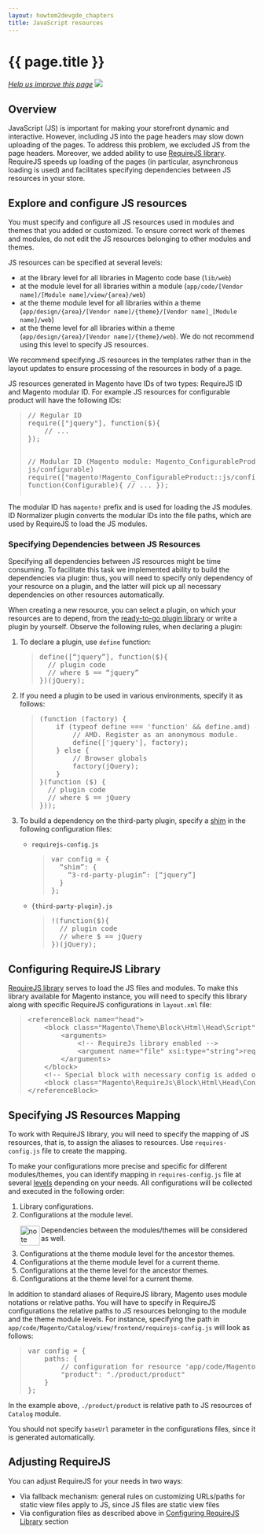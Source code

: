 ```yaml
---
layout: howtom2devgde_chapters
title: JavaScript resources
---
```


<h1 id="m2devgde-js-resources">{{ page.title }}</h1>

<p><a href="{{ site.githuburl }}m2devgde/behavior/js-resources.md" target="_blank"><em>Help us improve this page</em></a>&nbsp;<img src="{{ site.baseurl }}common/images/newWindow.gif"/></p>

<h2 id="m2devgde-js-resources-intro">Overview</h2>

JavaScript (JS) is important for making your storefront dynamic and interactive. However, including JS into the page headers may slow down uploading of the pages. To address this problem, we excluded JS from the page headers. Moreover, we added ability to use <a href="http://requirejs.org" target="_blank">RequireJS library</a>. RequireJS speeds up loading of the pages (in particular, asynchronous loading is used) and facilitates specifying dependencies between JS resources in your store.

<h2 id="m2devgde-js-resources-configuring">Explore and configure JS resources</h2>

You must specify and configure all JS resources used in modules and themes that you added or customized. To ensure correct work of themes and modules, do not edit the JS resources belonging to other modules and themes.

JS resources can be specified at several levels:

*	at the library level for all libraries in Magento code base (`lib/web`)
*	at the module level for all libraries within a module (`app/code/[Vendor name]/[Module name]/view/{area}/web`)
*	at the theme module level for all libraries within a theme (`app/design/{area}/[Vendor name]/{theme}/[Vendor name]_[Module name]/web`)
*	at the theme level for all libraries within a theme  (`app/design/{area}/[Vendor name]/{theme}/web`). We do not recommend using this level to specify JS resources.

We recommend specifying JS resources in the templates rather than in the layout updates to ensure processing of the resources in body of a page.

JS resources generated in Magento have IDs of two types:  RequireJS ID and Magento modular ID. For example JS resources for configurable product will have the following IDs:

<blockquote><pre>// Regular ID
require(["jquery"], function($){
    // ...
});
 
// Modular ID (Magento module: Magento_ConfigurableProduct, resource: js/configurable)
require(["magento!Magento_ConfigurableProduct::js/configurable"], function(Configurable){
    // ...
});
</pre></blockquote>

The modular ID has `magento!` prefix and is used for loading the JS modules. ID Normalizer plugin converts the modular IDs into the file paths, which are used by RequireJS to load the JS modules.

<h3 id="m2devgde-js-resources-dependencies">Specifying Dependencies between JS Resources</h3>
Specifying all dependencies between JS resources might be time consuming. To facilitate this task we implemented ability to build the dependencies via plugin: thus, you will need to specify only dependency of your resource on a plugin, and the latter will pick up all necessary dependencies on other resources automatically.

When creating a new resource, you can select a plugin, on which your resources are to depend, from the <a href="https://github.com/magento/magento2/tree/master/lib/web/mage" target="_blank">ready-to-go plugin library</a> or write a plugin by yourself. Observe the following rules, when declaring a plugin:
<ol>
<li>To declare a plugin, use <code>define</code> function:</li>
<blockquote><pre>define([&ldquo;jquery&rdquo;],&nbsp;function($){
&nbsp;&nbsp;//&nbsp;plugin&nbsp;code
&nbsp;&nbsp;//&nbsp;where&nbsp;$&nbsp;==&nbsp;&ldquo;jquery&rdquo;
})(jQuery);&nbsp; 
</pre></blockquote>

<li>If you need a plugin to be used in various environments, specify it as follows:</li>

<blockquote><pre>(function&nbsp;(factory)&nbsp;{
&nbsp;&nbsp;&nbsp;&nbsp;if&nbsp;(typeof&nbsp;define&nbsp;===&nbsp;'function'&nbsp;&amp;&amp;&nbsp;define.amd)&nbsp;{
&nbsp;&nbsp;&nbsp;&nbsp;&nbsp;&nbsp;&nbsp;&nbsp;//&nbsp;AMD.&nbsp;Register&nbsp;as&nbsp;an&nbsp;anonymous&nbsp;module.
&nbsp;&nbsp;&nbsp;&nbsp;&nbsp;&nbsp;&nbsp;&nbsp;define(['jquery'],&nbsp;factory);
&nbsp;&nbsp;&nbsp;&nbsp;}&nbsp;else&nbsp;{
&nbsp;&nbsp;&nbsp;&nbsp;&nbsp;&nbsp;&nbsp;&nbsp;//&nbsp;Browser&nbsp;globals
&nbsp;&nbsp;&nbsp;&nbsp;&nbsp;&nbsp;&nbsp;&nbsp;factory(jQuery);
&nbsp;&nbsp;&nbsp;&nbsp;}
}(function&nbsp;($)&nbsp;{
&nbsp;&nbsp;//&nbsp;plugin&nbsp;code
&nbsp;&nbsp;//&nbsp;where&nbsp;$&nbsp;==&nbsp;jQuery
}));
</pre></blockquote>

<li>To build a dependency on the third-party plugin, specify a <a href="http://requirejs.org/docs/api.html#config-shim" target="_blank">shim</a> in the following configuration files:</li>
<ul>
<li><code>requirejs-config.js</code></li>

<blockquote><pre>var&nbsp;config&nbsp;=&nbsp;{
&nbsp;&nbsp;&ldquo;shim&rdquo;:&nbsp;{
&nbsp;&nbsp;&nbsp;&nbsp;&ldquo;3-rd-party-plugin&rdquo;:&nbsp;[&ldquo;jquery&rdquo;]
&nbsp;&nbsp;}
};
</pre></blockquote>

<li><code>{third-party-plugin}.js</code></li>

<blockquote><pre>!(function($){
&nbsp;&nbsp;//&nbsp;plugin&nbsp;code
&nbsp;&nbsp;//&nbsp;where&nbsp;$&nbsp;==&nbsp;jQuery
})(jQuery);
</pre></blockquote>
</ul>
</ol>
<h2 id="m2devgde-js-resources-configrequirejs">Configuring RequireJS Library</h2>

<a href="http://requirejs.org" target="_blank">RequireJS library</a> serves to load the JS files and modules. To make this library available for Magento instance, you will need to specify this library along with specific RequireJS configurations in `layout.xml` file:

<blockquote><pre>&lt;referenceBlock&nbsp;name=&quot;head&quot;&gt;
&nbsp;&nbsp;&nbsp;&nbsp;&lt;block&nbsp;class=&quot;Magento\Theme\Block\Html\Head\Script&quot;&nbsp;name=&quot;requirejs&quot;&nbsp;before=&quot;-&quot;&gt;
&nbsp;&nbsp;&nbsp;&nbsp;&nbsp;&nbsp;&nbsp;&nbsp;&lt;arguments&gt;
&nbsp;&nbsp;&nbsp;&nbsp;&nbsp;&nbsp;&nbsp;&nbsp;&nbsp;&nbsp;&nbsp;&nbsp;&lt;!--&nbsp;RequireJs&nbsp;library&nbsp;enabled&nbsp;--&gt;
&nbsp;&nbsp;&nbsp;&nbsp;&nbsp;&nbsp;&nbsp;&nbsp;&nbsp;&nbsp;&nbsp;&nbsp;&lt;argument&nbsp;name=&quot;file&quot;&nbsp;xsi:type=&quot;string&quot;&gt;requirejs/require.js&lt;/argument&gt;
&nbsp;&nbsp;&nbsp;&nbsp;&nbsp;&nbsp;&nbsp;&nbsp;&lt;/arguments&gt;
&nbsp;&nbsp;&nbsp;&nbsp;&lt;/block&gt;
&nbsp;&nbsp;&nbsp;&nbsp;&lt;!--&nbsp;Special&nbsp;block&nbsp;with&nbsp;necessary&nbsp;config&nbsp;is&nbsp;added&nbsp;on&nbsp;the&nbsp;page&nbsp;--&gt;
&nbsp;&nbsp;&nbsp;&nbsp;&lt;block&nbsp;class=&quot;Magento\RequireJs\Block\Html\Head\Config&quot;&nbsp;name=&quot;requirejs-config&quot;&nbsp;after=&quot;requirejs&quot;/&gt;
&lt;/referenceBlock&gt;
</pre></blockquote>

<h2 id="m2devgde-js-resources-mapping">Specifying JS Resources Mapping</h2>

To work with RequireJS library, you will need to specify the mapping of JS resources, that is, to assign the aliases to resources. Use `requires-config.js` file to create the mapping.

To make your configurations more precise and specific for different modules/themes, you can identify mapping in `requires-config.js` file at several <a href="#m2devgde-js-resources-configuring">levels</a> depending on your needs. All configurations will be collected and executed in the following order:
<ol>
<li>Library configurations.</li>

<li>Configurations at the module level.</li>

  <div class="bs-callout bs-callout-warning" id="warning">
    <img src="{{ site.baseurl }}common/images/icon_important.png" alt="note" align="left" width="40" />
	<span class="glyphicon-class">
    <p>Dependencies between the modules/themes will be considered as well.</p></span>
  </div>
  
<li>Configurations at the theme module level for the ancestor themes.</li>

<li>Configurations at the theme module level for a current theme.</li>

<li>Configurations at the theme level for the ancestor themes.</li>

<li>Configurations at the theme level for a current theme.</li>
</ol>

In addition to standard aliases of RequireJS library, Magento uses module notations or relative paths. You will have to specify in RequireJS configurations the relative paths to JS resources belonging to the module and the theme module levels. For instance, specifying the path in `app/code/Magento/Catalog/view/frontend/requirejs-config.js` will look as follows:

<blockquote><pre>var config = {
    paths: {
        // configuration for resource 'app/code/Magento/Catalog/view/frontend/product/product.js'
        "product": "./product/product"
    }
};
</pre></blockquote>

In the example above, `./product/product` is relative path to JS resources of `Catalog` module.

You should not specify `baseUrl` parameter in the configurations files, since it is generated automatically.

<h2 id="m2devgde-js-resources-adjusting">Adjusting RequireJS</h2>

You can adjust RequireJS for your needs in two ways:

*	Via fallback mechanism: general rules on customizing URLs/paths for static view files apply to JS, since JS files are static view files
*	Via configuration files as described above in <a href="#m2devgde-js-resources-configrequirejs">Configuring RequireJS Library</a> section

